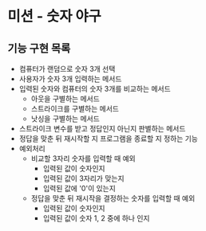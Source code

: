 # 미션 - 숫자 야구

## 기능 구현 목록
- 컴퓨터가 랜덤으로 숫자 3개 선택
- 사용자가 숫자 3개 입력하는 메서드
- 입력된 숫자와 컴퓨터의 숫자 3개를 비교하는 메서드
  - 아웃을 구별하는 메서드
  - 스트라이크를 구별하는 메서드
  - 낫싱을 구별하는 메서드
- 스트라이크 변수를 받고 정답인지 아닌지 판별하는 메서드
- 정답을 맞춘 뒤 재시작할 지 프로그램을 종료할 지 정하는 기능
- 예외처리
  - 비교할 3자리 숫자를 입력할 때 예외
    - 입력된 값이 숫자인지
    - 입력된 값이 3자리가 맞는지
    - 입력된 값에 '0'이 있는지
  - 정답을 맞춘 뒤 재시작을 결정하는 숫자를 입력할 때 예외
    - 입력된 값이 숫자인지
    - 입력된 값이 숫자 1, 2 중에 하나 인지
    